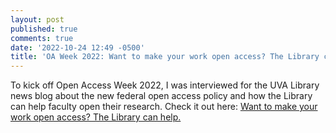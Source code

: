 ```yaml
---
layout: post
published: true
comments: true
date: '2022-10-24 12:49 -0500'
title: 'OA Week 2022: Want to make your work open access? The Library can help.'
---
```


To kick off Open Access Week 2022, I was interviewed for the UVA Library news blog about the new federal open access policy and how the Library can help faculty open their research. Check it out here: [Want to make your work open access? The Library can help.](https://news.library.virginia.edu/2022/10/21/want-to-make-your-work-open-access-the-library-can-help/)
